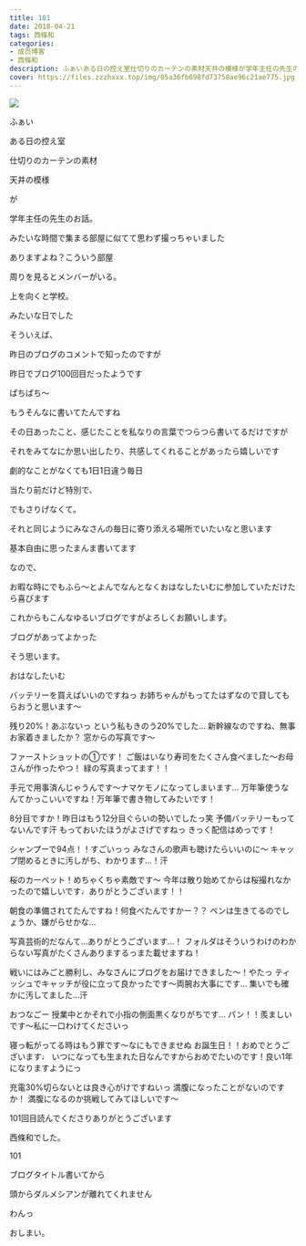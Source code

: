 ```yaml
---
title: 101
date: 2018-04-21
tags: 西條和
categories: 
- 成员博客
- 西條和
description: ふぁいある日の控え室仕切りのカーテンの素材天井の模様が学年主任の先生のお話。...
cover: https://files.zzzhxxx.top/img/05a36fb698fd73758ae96c21ae775.jpg 
---
```














![](https://files.zzzhxxx.top/img/05a36fb698fd73758ae96c21ae775.jpg)



ふぁい








ある日の控え室









仕切りのカーテンの素材










天井の模様







が






学年主任の先生のお話。







みたいな時間で集まる部屋に似てて思わず撮っちゃいました










ありますよね？こういう部屋










周りを見るとメンバーがいる。










上を向くと学校。










みたいな日でした











そういえば、









昨日のブログのコメントで知ったのですが











昨日でブログ100回目だったようです








ぱちぱち〜











もうそんなに書いてたんですね










その日あったこと、感じたことを私なりの言葉でつらつら書いてるだけですが









それをみてなにか思い出したり、共感してくれることがあったら嬉しいです









劇的なことがなくても1日1日違う毎日










当たり前だけど特別で、







でもさりげなくて。










それと同じようにみなさんの毎日に寄り添える場所でいたいなと思います









基本自由に思ったまんま書いてます







なので、





お暇な時にでもふら〜とよんでなんとなくおはなしたいむに参加していただけたら喜びます










これからもこんなゆるいブログですがよろしくお願いします。












ブログがあってよかった









そう思います。








おはなしたいむ





バッテリーを買えばいいのですねっ
お姉ちゃんがもってたはずなので貸してもらおうと思います〜




残り20%！あぶないっ
という私もきのう20%でした…
新幹線なのですね、無事お家着きましたか？
窓からの写真です〜





ファーストショットの①です！
ご飯はいなり寿司をたくさん食べました〜お母さんが作ったやつ！
緑の写真まってます！！





手元で用事済んじゃうんです〜ナマケモノになってしまいます…
万年筆使うなんてかっこいいですね！万年筆で書き物してみたいです！





8分目ですか！昨日はもう12分目ぐらいの勢いでしたっ笑
予備バッテリーもってないんです汗
もっておいたほうがよさげですねっ
きっく配信はめっです！





シャンプーで94点！！すごいっっ
みなさんの歌声も聴けたらいいのに〜
キャップ閉めるときに汚しがち、わかります…！汗





桜のカーペット！めちゃくちゃ素敵です〜
今年は散り始めてからは桜撮れなかったので嬉しいです♩ありがとうございます！！






朝食の準備されてたんですね！何食べたんですかー？？
ペンは生きてるのでしょうか、嫌がらせかな…





写真芸術的だなんて…ありがとうございます…！
フォルダはそういうわけのわからない写真がたくさんありまするっまた載せますね！





戦いにはみごと勝利し、みなさんにブログをお届けできました〜！やたっ
ティッシュでキャッチが役に立って良かったです〜両腕お大事にです…
集いでも確かに汚してました…汗






おつなごー
授業中とかそれで小指の側面黒くなりがちです…
パン！！羨ましいです〜私に一口わけてくださいっ






寝っ転がってる時はもう罪です〜なにもできませぬ
お誕生日！！おめでとうございます♩
いつになっても生まれた日なんですからおめでたいのです！良い1年になりますようにっ







充電30%切らないとは良き心がけですねいっ
満腹になったことがないのですか！
満腹になるのか挑戦してみてほしいです〜







101回目読んでくださりありがとうございます










西條和でした。







101






ブログタイトル書いてから













頭からダルメシアンが離れてくれません







わんっ









おしまい。



